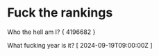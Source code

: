 # Fuck the rankings

Who the hell am I?
{ 4196682 }

What fucking year is it?
[ 2024-09-19T09:00:00Z ]

